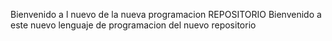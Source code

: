 Bienvenido a l nuevo de la nueva programacion REPOSITORIO
Bienvenido a este nuevo lenguaje de programacion del nuevo repositorio
